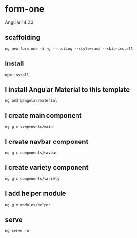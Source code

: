 # form-one

Angular 14.2.3

## scaffolding

```shell
ng new form-one -S -g --routing --style=sass --skip-install
```

## install

```shell
npm install
```

## I install Angular Material to this template

```shell
ng add @angular/material
```

## I create main component

```shell
ng g c components/main
```

## I create navbar component

```shell
ng g c components/navbar
```

## I create variety component

```shell
ng g c components/variety
```

## I add helper module

```shell
ng g m modules/helper
```

## serve

```shell
ng serve -o
```
